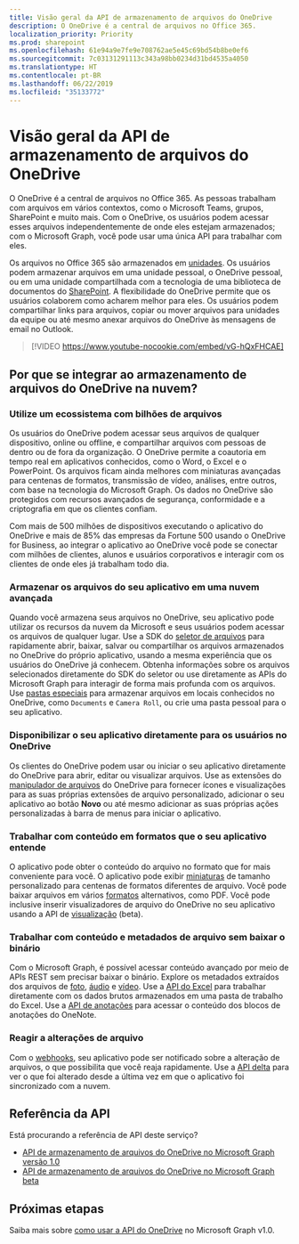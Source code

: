 ```yaml
---
title: Visão geral da API de armazenamento de arquivos do OneDrive
description: O OneDrive é a central de arquivos no Office 365.
localization_priority: Priority
ms.prod: sharepoint
ms.openlocfilehash: 61e94a9e7fe9e708762ae5e45c69bd54b8be0ef6
ms.sourcegitcommit: 7c03131291113c343a98bb0234d31bd4535a4050
ms.translationtype: HT
ms.contentlocale: pt-BR
ms.lasthandoff: 06/22/2019
ms.locfileid: "35133772"
---
```

# <a name="onedrive-file-storage-api-overview"></a>Visão geral da API de armazenamento de arquivos do OneDrive

O OneDrive é a central de arquivos no Office 365.
As pessoas trabalham com arquivos em vários contextos, como o Microsoft Teams, grupos, SharePoint e muito mais.
Com o OneDrive, os usuários podem acessar esses arquivos independentemente de onde eles estejam armazenados; com o Microsoft Graph, você pode usar uma única API para trabalhar com eles.

Os arquivos no Office 365 são armazenados em [unidades][Drive API].
Os usuários podem armazenar arquivos em uma unidade pessoal, o OneDrive pessoal, ou em uma unidade compartilhada com a tecnologia de uma biblioteca de documentos do [SharePoint][].
A flexibilidade do OneDrive permite que os usuários colaborem como acharem melhor para eles.
Os usuários podem compartilhar links para arquivos, copiar ou mover arquivos para unidades da equipe ou até mesmo anexar arquivos do OneDrive às mensagens de email no Outlook.

> [!VIDEO https://www.youtube-nocookie.com/embed/vG-hQxFHCAE]

## <a name="why-integrate-with-onedrive-file-storage-in-the-cloud"></a>Por que se integrar ao armazenamento de arquivos do OneDrive na nuvem?

### <a name="tap-into-an-ecosystem-with-billions-of-files"></a>Utilize um ecossistema com bilhões de arquivos

Os usuários do OneDrive podem acessar seus arquivos de qualquer dispositivo, online ou offline, e compartilhar arquivos com pessoas de dentro ou de fora da organização.
O OneDrive permite a coautoria em tempo real em aplicativos conhecidos, como o Word, o Excel e o PowerPoint.
Os arquivos ficam ainda melhores com miniaturas avançadas para centenas de formatos, transmissão de vídeo, análises, entre outros, com base na tecnologia do Microsoft Graph.
Os dados no OneDrive são protegidos com recursos avançados de segurança, conformidade e a criptografia em que os clientes confiam.

Com mais de 500 milhões de dispositivos executando o aplicativo do OneDrive e mais de 85% das empresas da Fortune 500 usando o OneDrive for Business, ao integrar o aplicativo ao OneDrive você pode se conectar com milhões de clientes, alunos e usuários corporativos e interagir com os clientes de onde eles já trabalham todo dia.

### <a name="store-your-apps-files-in-a-powerful-cloud"></a>Armazenar os arquivos do seu aplicativo em uma nuvem avançada

Quando você armazena seus arquivos no OneDrive, seu aplicativo pode utilizar os recursos da nuvem da Microsoft e seus usuários podem acessar os arquivos de qualquer lugar.
Use a SDK do [seletor de arquivos][] para rapidamente abrir, baixar, salvar ou compartilhar os arquivos armazenados no OneDrive do próprio aplicativo, usando a mesma experiência que os usuários do OneDrive já conhecem.
Obtenha informações sobre os arquivos selecionados diretamente do SDK do seletor ou use diretamente as APIs do Microsoft Graph para interagir de forma mais profunda com os arquivos.
Use [pastas especiais][] para armazenar arquivos em locais conhecidos no OneDrive, como `Documents` e `Camera Roll`, ou crie uma pasta pessoal para o seu aplicativo.

### <a name="bring-your-app-straight-to-users-within-onedrive"></a>Disponibilizar o seu aplicativo diretamente para os usuários no OneDrive

Os clientes do OneDrive podem usar ou iniciar o seu aplicativo diretamente do OneDrive para abrir, editar ou visualizar arquivos.
Use as extensões do [manipulador de arquivos][] do OneDrive para fornecer ícones e visualizações para as suas próprias extensões de arquivo personalizado, adicionar o seu aplicativo ao botão **Novo** ou até mesmo adicionar as suas próprias ações personalizadas à barra de menus para iniciar o aplicativo.

### <a name="work-with-content-in-formats-your-app-understands"></a>Trabalhar com conteúdo em formatos que o seu aplicativo entende

O aplicativo pode obter o conteúdo do arquivo no formato que for mais conveniente para você.
O aplicativo pode exibir [miniaturas][] de tamanho personalizado para centenas de formatos diferentes de arquivo.
Você pode baixar arquivos em vários [formatos][] alternativos, como PDF.
Você pode inclusive inserir visualizadores de arquivo do OneDrive no seu aplicativo usando a API de [visualização][] (beta).

### <a name="work-with-file-content-and-metadata-without-downloading-the-binary"></a>Trabalhar com conteúdo e metadados de arquivo sem baixar o binário

Com o Microsoft Graph, é possível acessar conteúdo avançado por meio de APIs REST sem precisar baixar o binário.
Explore os metadados extraídos dos arquivos de [foto][], [áudio][] e [vídeo][].
Use a [API do Excel][] para trabalhar diretamente com os dados brutos armazenados em uma pasta de trabalho do Excel.
Use a [API de anotações][] para acessar o conteúdo dos blocos de anotações do OneNote.

### <a name="react-to-file-changes"></a>Reagir a alterações de arquivo

Com o [webhooks][], seu aplicativo pode ser notificado sobre a alteração de arquivos, o que possibilita que você reaja rapidamente.
Use a [API delta][] para ver o que foi alterado desde a última vez em que o aplicativo foi sincronizado com a nuvem.

## <a name="api-reference"></a>Referência da API
Está procurando a referência de API deste serviço?

- [API de armazenamento de arquivos do OneDrive no Microsoft Graph versão 1.0](/graph/api/resources/onedrive?view=graph-rest-1.0)
- [API de armazenamento de arquivos do OneDrive no Microsoft Graph beta](/graph/api/resources/onedrive?view=graph-rest-beta)

## <a name="next-steps"></a>Próximas etapas

Saiba mais sobre [como usar a API do OneDrive][Drive API] no Microsoft Graph v1.0.

[SharePoint]: sharepoint-concept-overview.md
[seletor de arquivos]: https://dev.onedrive.com/sdk/js-v72/js-picker-overview.htm
[manipulador de arquivos]: https://docs.microsoft.com/onedrive/developer/file-handlers
[pastas especiais]: /graph/api/drive-get-specialfolder?view=graph-rest-1.0
[API de anotações]: integrate-with-onenote.md
[API do Excel]: /graph/api/resources/excel?view=graph-rest-1.0
[REST API]: /graph/api/resources/onedrive?view=graph-rest-1.0
[API delta]: /graph/api/driveitem-delta?view=graph-rest-1.0
[vídeo]: /graph/api/resources/video?view=graph-rest-1.0
[foto]: /graph/api/resources/photo?view=graph-rest-1.0
[áudio]: /graph/api/resources/audio?view=graph-rest-1.0
[formatos]: /graph/api/driveitem-get-content-format?view=graph-rest-1.0
[miniaturas]: /graph/api/driveitem-list-thumbnails?view=graph-rest-1.0
[visualização]: /graph/api/driveitem-preview?view=graph-rest-beta
[webhooks]: /graph/api/resources/webhooks?view=graph-rest-1.0
[Drive API]: /graph/api/resources/onedrive?view=graph-rest-1.0
